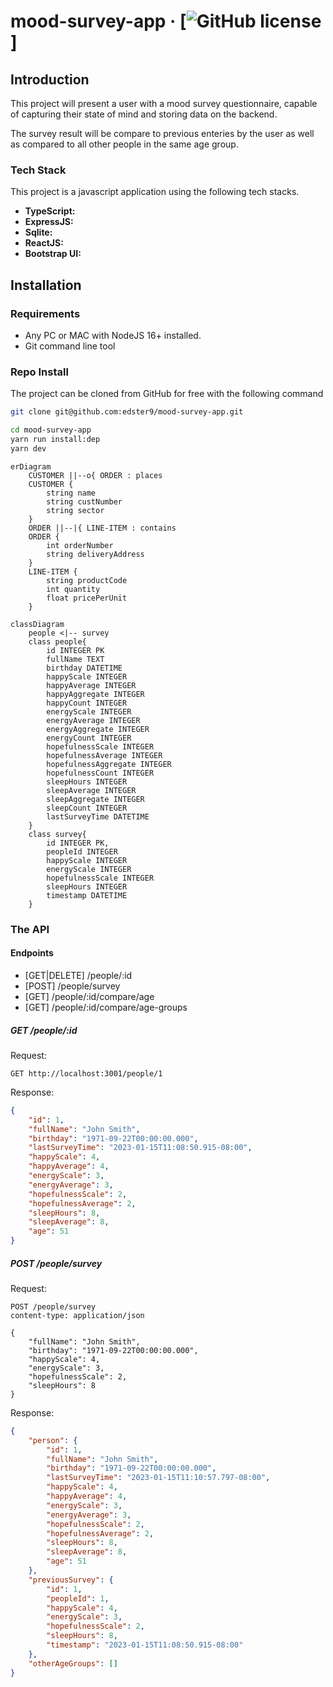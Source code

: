 # mood-survey-app &middot; [![GitHub license](https://img.shields.io/badge/license-MIT-blue.svg)]

## Introduction

This project will present a user with a mood survey questionnaire, capable of capturing their state of mind and storing data on the backend.

The survey result will be compare to previous enteries by the user as well as compared to all other people in the same age group.

### Tech Stack

This project is a javascript application using the following tech stacks.

- **TypeScript:**
- **ExpressJS:**
- **Sqlite:**
- **ReactJS:**
- **Bootstrap UI:**

## Installation

### Requirements

- Any PC or MAC with NodeJS 16+ installed.
- Git command line tool

### Repo Install

The project can be cloned from GitHub for free with the following command

```bash
git clone git@github.com:edster9/mood-survey-app.git

cd mood-survey-app
yarn run install:dep
yarn dev
```

```mermaid
erDiagram
    CUSTOMER ||--o{ ORDER : places
    CUSTOMER {
        string name
        string custNumber
        string sector
    }
    ORDER ||--|{ LINE-ITEM : contains
    ORDER {
        int orderNumber
        string deliveryAddress
    }
    LINE-ITEM {
        string productCode
        int quantity
        float pricePerUnit
    }
```

```mermaid
classDiagram
    people <|-- survey
    class people{
        id INTEGER PK
        fullName TEXT
        birthday DATETIME
        happyScale INTEGER
        happyAverage INTEGER
        happyAggregate INTEGER
        happyCount INTEGER
        energyScale INTEGER
        energyAverage INTEGER
        energyAggregate INTEGER
        energyCount INTEGER
        hopefulnessScale INTEGER
        hopefulnessAverage INTEGER
        hopefulnessAggregate INTEGER
        hopefulnessCount INTEGER
        sleepHours INTEGER
        sleepAverage INTEGER
        sleepAggregate INTEGER
        sleepCount INTEGER
        lastSurveyTime DATETIME
    }
    class survey{
        id INTEGER PK,
        peopleId INTEGER
        happyScale INTEGER
        energyScale INTEGER
        hopefulnessScale INTEGER
        sleepHours INTEGER
        timestamp DATETIME
    }

```

### The API

#### Endpoints

- [GET|DELETE] /people/:id
- [POST] /people/survey
- [GET] /people/:id/compare/age
- [GET] /people/:id/compare/age-groups

##### **GET /people/:id**

Request:

```http
GET http://localhost:3001/people/1
```

Response:

```json
{
	"id": 1,
	"fullName": "John Smith",
	"birthday": "1971-09-22T00:00:00.000",
	"lastSurveyTime": "2023-01-15T11:08:50.915-08:00",
	"happyScale": 4,
	"happyAverage": 4,
	"energyScale": 3,
	"energyAverage": 3,
	"hopefulnessScale": 2,
	"hopefulnessAverage": 2,
	"sleepHours": 8,
	"sleepAverage": 8,
	"age": 51
}
```

##### **POST /people/survey**

Request:

```http
POST /people/survey
content-type: application/json

{
    "fullName": "John Smith",
    "birthday": "1971-09-22T00:00:00.000",
    "happyScale": 4,
    "energyScale": 3,
    "hopefulnessScale": 2,
    "sleepHours": 8
}
```

Response:

```json
{
	"person": {
		"id": 1,
		"fullName": "John Smith",
		"birthday": "1971-09-22T00:00:00.000",
		"lastSurveyTime": "2023-01-15T11:10:57.797-08:00",
		"happyScale": 4,
		"happyAverage": 4,
		"energyScale": 3,
		"energyAverage": 3,
		"hopefulnessScale": 2,
		"hopefulnessAverage": 2,
		"sleepHours": 8,
		"sleepAverage": 8,
		"age": 51
	},
	"previousSurvey": {
		"id": 1,
		"peopleId": 1,
		"happyScale": 4,
		"energyScale": 3,
		"hopefulnessScale": 2,
		"sleepHours": 8,
		"timestamp": "2023-01-15T11:08:50.915-08:00"
	},
	"otherAgeGroups": []
}
```
